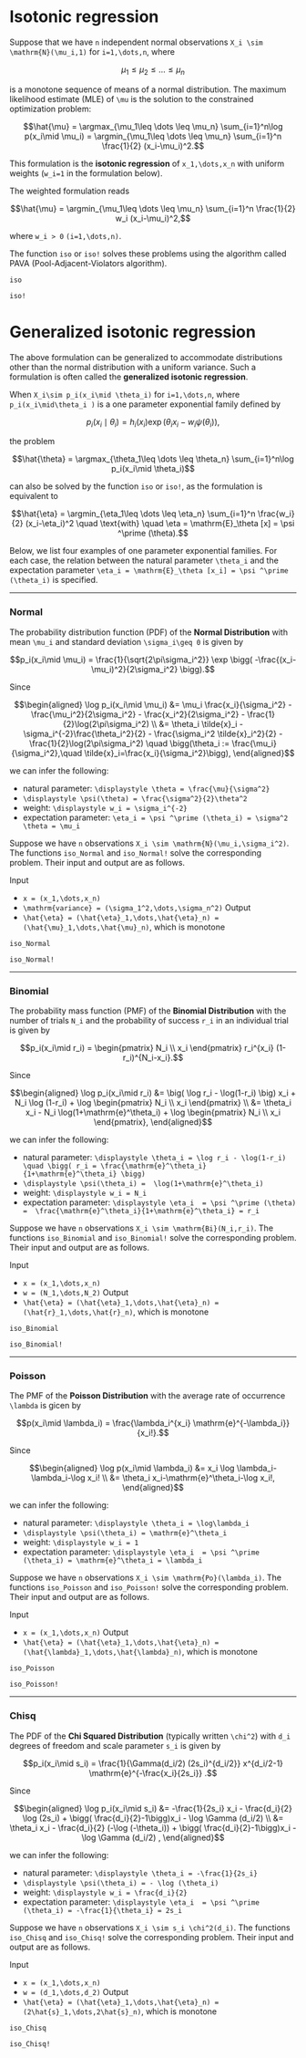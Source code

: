 # Isotonic regression

Suppose that we have ``n`` independent normal observations ``X_i \sim \mathrm{N}(\mu_i,1)`` for ``i=1,\dots,n``, where
```math
\mu_1\leq \mu_2 \leq \dots \leq \mu_n
```
is a monotone sequence of means of a normal distribution.
The maximum likelihood estimate (MLE) of ``\mu`` is the solution to the constrained optimization problem:
```math
\hat{\mu} = \argmax_{\mu_1\leq \dots \leq \mu_n} \sum_{i=1}^n\log p(x_i\mid \mu_i) = \argmin_{\mu_1\leq \dots \leq \mu_n} \sum_{i=1}^n \frac{1}{2} (x_i-\mu_i)^2.
```
This formulation is 
the **isotonic regression** of ``x_1,\dots,x_n`` with uniform weights (``w_i=1`` in the formulation below).

The weighted formulation reads
```math
\hat{\mu} = \argmin_{\mu_1\leq \dots \leq \mu_n} \sum_{i=1}^n \frac{1}{2} w_i (x_i-\mu_i)^2,
```
where ``w_i > 0`` ``(i=1,\dots,n)``.

The function ```iso``` or ```iso!``` solves these problems using the algorithm called PAVA (Pool-Adjacent-Violators algorithm).

```@docs
iso
```

```@docs
iso!
```

# Generalized isotonic regression

The above formulation can be generalized to accommodate distributions other than the normal distribution with a uniform variance.
Such a formulation is often called the **generalized isotonic regression**.

When ``X_i\sim p_i(x_i\mid \theta_i)`` for ``i=1,\dots,n``, where ``p_i(x_i\mid\theta_i )`` is a one parameter exponential family defined by
 ```math
p_i(x_i\mid \theta_i) = h_i(x_i) \exp (\theta_i x_i -w_i \psi(\theta_i)),
```
the problem 
```math
\hat{\theta} = \argmax_{\theta_1\leq \dots \leq \theta_n} \sum_{i=1}^n\log p_i(x_i\mid \theta_i)
```
can also be solved by the function ```iso``` or ```iso!```, as the formulation is equivalent to
```math
\hat{\eta} = \argmin_{\eta_1\leq \dots \leq \eta_n} \sum_{i=1}^n \frac{w_i}{2} (x_i-\eta_i)^2 \quad \text{with} \quad \eta = \mathrm{E}_\theta [x] = \psi ^\prime (\theta).
```

Below, we list four examples of one parameter exponential families.
For each case, the relation between the natural parameter ``\theta_i`` and the expectation parameter ``\eta_i = \mathrm{E}_\theta [x_i] = \psi ^\prime (\theta_i)`` is specified. 

---
### Normal

The probability distribution function (PDF) of the **Normal Distribution** with mean ``\mu_i`` and standard deviation ``\sigma_i\geq 0`` is given by

```math
p_i(x_i\mid \mu_i) = \frac{1}{\sqrt{2\pi\sigma_i^2}} \exp \bigg( -\frac{(x_i-\mu_i)^2}{2\sigma_i^2} \bigg).
```

Since
```math
\begin{aligned}
\log p_i(x_i\mid \mu_i) &= \mu_i \frac{x_i}{\sigma_i^2} - \frac{\mu_i^2}{2\sigma_i^2} - \frac{x_i^2}{2\sigma_i^2} - \frac{1}{2}\log(2\pi\sigma_i^2) \\
&= \theta_i \tilde{x}_i - \sigma_i^{-2}\frac{\theta_i^2}{2} - 
\frac{\sigma_i^2 \tilde{x}_i^2}{2} - \frac{1}{2}\log(2\pi\sigma_i^2) \quad \bigg(\theta_i := \frac{\mu_i}{\sigma_i^2},\quad  \tilde{x}_i=\frac{x_i}{\sigma_i^2}\bigg),
\end{aligned}
```
we can infer the following:
+ natural parameter: ``\displaystyle \theta = \frac{\mu}{\sigma^2}``
+ ``\displaystyle \psi(\theta) = \frac{\sigma^2}{2}\theta^2``
+ weight: ``\displaystyle w_i = \sigma_i^{-2}``
+ expectation parameter: ``\eta_i = \psi ^\prime (\theta_i) = \sigma^2 \theta = \mu_i``

Suppose we have ``n`` observations ``X_i \sim \mathrm{N}(\mu_i,\sigma_i^2)``.
The functions  ```iso_Normal``` and ```iso_Normal!``` solve the corresponding problem. Their input and output are as follows.

Input 
+ ``x = (x_1,\dots,x_n)``
+ ``\mathrm{variance} = (\sigma_1^2,\dots,\sigma_n^2)``
Output
+ ``\hat{\eta} = (\hat{\eta}_1,\dots,\hat{\eta}_n) = (\hat{\mu}_1,\dots,\hat{\mu}_n)``, which is monotone

```@docs
iso_Normal
```

```@docs
iso_Normal!
```

---
### Binomial

The probability mass function (PMF) of the **Binomial Distribution** with the number of trials ``N_i`` and the probability of success ``r_i`` in an individual trial is given by


```math
p_i(x_i\mid r_i) = \begin{pmatrix} N_i \\ x_i \end{pmatrix} r_i^{x_i} (1-r_i)^{N_i-x_i}.
```

Since
```math
\begin{aligned}
\log p_i(x_i\mid r_i) &= \big( \log r_i - \log(1-r_i) \big) x_i + N_i \log (1-r_i) + \log \begin{pmatrix} N_i \\ x_i \end{pmatrix} \\
&= \theta_i x_i - N_i \log(1+\mathrm{e}^\theta_i) + \log \begin{pmatrix} N_i \\ x_i \end{pmatrix},
\end{aligned}
```
we can infer the following:
+ natural parameter: ``\displaystyle \theta_i = \log r_i - \log(1-r_i) \quad \bigg( r_i = \frac{\mathrm{e}^\theta_i}{1+\mathrm{e}^\theta_i} \bigg)``
+ ``\displaystyle \psi(\theta_i) =  \log(1+\mathrm{e}^\theta_i)``
+ weight: ``\displaystyle w_i = N_i``
+ expectation parameter: ``\displaystyle \eta_i  = \psi ^\prime (\theta) =  \frac{\mathrm{e}^\theta_i}{1+\mathrm{e}^\theta_i} = r_i``

Suppose we have ``n`` observations ``X_i \sim \mathrm{Bi}(N_i,r_i)``.
The functions  ```iso_Binomial``` and ```iso_Binomial!``` solve the corresponding problem. Their input and output are as follows.

Input 
+ ``x = (x_1,\dots,x_n)``
+ ``w = (N_1,\dots,N_2)``
Output
+ ``\hat{\eta} = (\hat{\eta}_1,\dots,\hat{\eta}_n) = (\hat{r}_1,\dots,\hat{r}_n)``, which is monotone

```@docs
iso_Binomial
```

```@docs
iso_Binomial!
```

---
### Poisson

The PMF of the **Poisson Distribution** with the average rate of occurrence ``\lambda`` is gicen by

```math
p(x_i\mid \lambda_i) = \frac{\lambda_i^{x_i} \mathrm{e}^{-\lambda_i}}{x_i!}.
```

Since
```math
\begin{aligned}
\log p(x_i\mid \lambda_i) &= x_i \log \lambda_i-\lambda_i-\log x_i! \\
&= \theta_i x_i-\mathrm{e}^\theta_i-\log x_i!,
\end{aligned}
```
we can infer the following:
+ natural parameter: ``\displaystyle \theta_i = \log\lambda_i``
+ ``\displaystyle \psi(\theta_i) = \mathrm{e}^\theta_i``
+ weight: ``\displaystyle w_i = 1``
+ expectation parameter: ``\displaystyle \eta_i  = \psi ^\prime (\theta_i) = \mathrm{e}^\theta_i = \lambda_i``

Suppose we have ``n`` observations ``X_i \sim \mathrm{Po}(\lambda_i)``.
The functions  ```iso_Poisson``` and ```iso_Poisson!``` solve the corresponding problem. Their input and output are as follows.

Input 
+ ``x = (x_1,\dots,x_n)``
Output
+ ``\hat{\eta} = (\hat{\eta}_1,\dots,\hat{\eta}_n) = (\hat{\lambda}_1,\dots,\hat{\lambda}_n)``, which is monotone

```@docs
iso_Poisson
```

```@docs
iso_Poisson!
```
---
### Chisq

The PDF of the **Chi Squared Distribution** (typically written ``\chi^2``) with ``d_i`` degrees of freedom and scale parameter ``s_i`` is given by

```math
p_i(x_i\mid s_i) = \frac{1}{\Gamma(d_i/2) (2s_i)^{d_i/2}} x^{d_i/2-1} \mathrm{e}^{-\frac{x_i}{2s_i}} .
```

Since 
```math
\begin{aligned}
\log p_i(x_i\mid s_i) &= -\frac{1}{2s_i} x_i - \frac{d_i}{2} \log (2s_i) + \bigg( \frac{d_i}{2}-1\bigg)x_i - \log \Gamma (d_i/2)  \\
&= \theta_i x_i - \frac{d_i}{2} (-\log (-\theta_i)) + \bigg( \frac{d_i}{2}-1\bigg)x_i - \log \Gamma (d_i/2) ,
\end{aligned}
```
we can infer the following:
+ natural parameter: ``\displaystyle \theta_i = -\frac{1}{2s_i}``
+ ``\displaystyle \psi(\theta_i) = - \log (\theta_i)``
+ weight: ``\displaystyle w_i = \frac{d_i}{2}``
+ expectation parameter: ``\displaystyle \eta_i  = \psi ^\prime (\theta_i) = -\frac{1}{\theta_i} = 2s_i``

Suppose we have ``n`` observations ``X_i \sim s_i \chi^2(d_i)``.
The functions  ```iso_Chisq``` and ```iso_Chisq!``` solve the corresponding problem. Their input and output are as follows.

Input 
+ ``x = (x_1,\dots,x_n)``
+ ``w = (d_1,\dots,d_2)``
Output
+ ``\hat{\eta} = (\hat{\eta}_1,\dots,\hat{\eta}_n) = (2\hat{s}_1,\dots,2\hat{s}_n)``, which is monotone

```@docs
iso_Chisq
```

```@docs
iso_Chisq!
```

